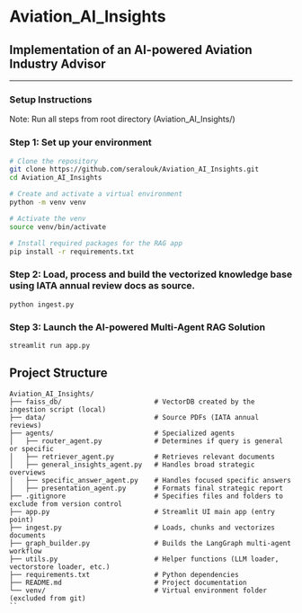 # Aviation_AI_Insights
## Implementation of an AI-powered Aviation Industry Advisor

---

### Setup Instructions

Note: Run all steps from root directory (Aviation_AI_Insights/)
### Step 1: Set up your environment

```bash
# Clone the repository
git clone https://github.com/seralouk/Aviation_AI_Insights.git
cd Aviation_AI_Insights

# Create and activate a virtual environment
python -m venv venv

# Activate the venv
source venv/bin/activate

# Install required packages for the RAG app
pip install -r requirements.txt
```

### Step 2: Load, process and build the vectorized knowledge base using IATA annual review docs as source.
```
python ingest.py
```

### Step 3: Launch the AI-powered Multi-Agent RAG Solution
```
streamlit run app.py
```

## Project Structure 
```
Aviation_AI_Insights/
├── faiss_db/                       # VectorDB created by the ingestion script (local)
├── data/                           # Source PDFs (IATA annual reviews)
├── agents/                         # Specialized agents
│   ├── router_agent.py             # Determines if query is general or specific
│   ├── retriever_agent.py          # Retrieves relevant documents
│   ├── general_insights_agent.py   # Handles broad strategic overviews
│   ├── specific_answer_agent.py    # Handles focused specific answers
│   ├── presentation_agent.py       # Formats final strategic report
├── .gitignore                      # Specifies files and folders to exclude from version control
├── app.py                          # Streamlit UI main app (entry point)
├── ingest.py                       # Loads, chunks and vectorizes documents
├── graph_builder.py                # Builds the LangGraph multi-agent workflow
├── utils.py                        # Helper functions (LLM loader, vectorstore loader, etc.)
├── requirements.txt                # Python dependencies
├── README.md                       # Project documentation
└── venv/                           # Virtual environment folder (excluded from git)
``
